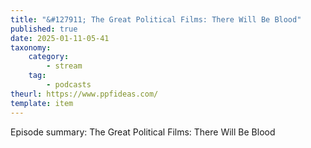 ```yaml
---
title: "&#127911; The Great Political Films: There Will Be Blood"
published: true
date: 2025-01-11-05-41
taxonomy:
    category:
        - stream
    tag:
        - podcasts
theurl: https://www.ppfideas.com/
template: item
---
```


Episode summary: The Great Political Films: There Will Be Blood
